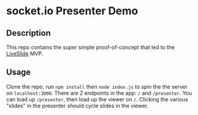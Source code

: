 # socket.io Presenter Demo

## Description
This repo contains the super simple proof-of-concept that led to the [LiveSlide](https://github.com/michael-hamilton/liveslide) MVP.

## Usage
Clone the repo, run `npm install` then `node index.js` to spin the the server on `localhost:3000`.
There are 2 endpoints in the app: `/` and `/presenter`.  You can load up `/presenter`, then load up the viewer on `/`.  Clicking the various "slides" in the presenter should cycle slides in the viewer.
